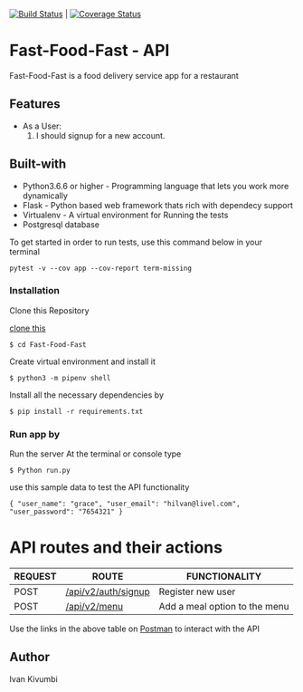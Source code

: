 [![Build Status](https://travis-ci.org/Ivankivu/Fast-Food-Fast.svg?branch=user-sign-in%2Fout)](https://travis-ci.org/Ivankivu/Fast-Food-Fast) | [![Coverage Status](https://coveralls.io/repos/github/Ivankivu/Fast-Food-Fast/badge.svg?branch=user-sign-in/out)](https://coveralls.io/github/Ivankivu/Fast-Food-Fast?branch=user-sign-in/out)

# Fast-Food-Fast - API

Fast-Food-Fast is a food delivery service app for a restaurant

## Features

* As a User:
    1. I should signup for a new account.

## Built-with

* Python3.6.6 or higher - Programming language that lets you work more dynamically
* Flask - Python based web framework thats rich with dependecy support
* Virtualenv - A virtual environment for Running the tests
* Postgresql database

To get started in order to run tests, use this command below in your terminal

`pytest -v --cov app --cov-report term-missing`

### Installation

Clone this Repository

[clone this](https://github.com/Ivankivu/Fast-Food-Fast.git)

`$ cd Fast-Food-Fast`

Create virtual environment and install it

`$ python3 -m pipenv shell`

Install all the necessary dependencies by

`$ pip install -r requirements.txt`

### Run app by

Run the server At the terminal or console type

`$ Python run.py`

use this sample data to test the API functionality

`{
    "user_name": "grace",
    "user_email": "hilvan@livel.com",
    "user_password": "7654321"
}`

# API routes and their actions

| REQUEST | ROUTE | FUNCTIONALITY |
| ------- | ----- | ------------- |
| POST | [/api/v2/auth/signup](https://fastfood-fast-api-heroku.herokuapp.com/api/v2/auth/signup) | Register new user |
| POST | [/api/v2/menu](https://fastfood-fast-api-heroku.herokuapp.com/api/v2/menu) | Add a meal option to the menu |


Use the links in the above table on [Postman](https://www.getpostman.com/apps) to interact with the API

## Author

Ivan Kivumbi

